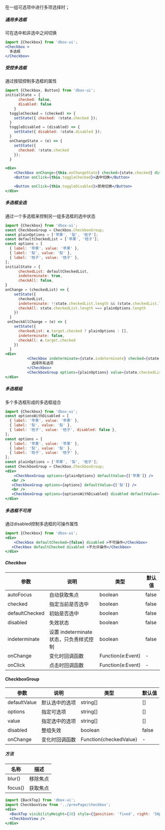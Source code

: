 
在一组可选项中进行多项选择时；

##### **通用多选框**
可在选中和非选中之间切换
```jsx
import {Checkbox} from 'dbox-ui';
<Checkbox >
  多选框
</Checkbox>
```

##### **受控多选框**
通过按钮控制多选框的属性
```jsx
import {Checkbox, Button} from 'dbox-ui';
initialState = {
      checked: false,
      disabled: false
    }
  toggleChecked = (checked) => {
    setState({ checked: !state.checked });
  }
  toggleDisabled = (disabled) => {
    setState({ disabled: !state.disabled });
  }
  onChangeState = (e) => {
    setState({
      checked: !state.checked
    });
  }

<div>
	<Checkbox onChange={this.onChangeState} checked={state.checked} disabled={state.disabled}>{`${state.checked ? 'Checked' : 'Unchecked'}-${state.disabled ? 'Disabled' : 'Enabled'}`}</Checkbox>
	<Button onClick={this.toggleChecked}>选中切换</Button>

	<Button onClick={this.toggleDisabled}>禁用切换</Button>
</div>
```

##### **多选框全选**
通过一个多选框来控制另一组多选框的选中状态
```jsx
import {Checkbox} from 'dbox-ui';
const CheckboxGroup = Checkbox.CheckboxGroup;
const plainOptions = ['苹果', '梨', '桔子'];
const defaultCheckedList = ['苹果', '桔子'];
const options = [
  { label: '苹果', value: '苹果' },
  { label: '梨', value: '梨' },
  { label: '桔子', value: '桔子' },
];
initialState = {
      checkedList: defaultCheckedList,
      indeterminate: true,
      checkAll: false,
}
onChange = (checkedList) => {
    setState({
      checkedList,
      indeterminate: !!state.checkedList.length && (state.checkedList.length < plainOptions.length),
      checkAll: state.checkedList.length === plainOptions.length
    })
  }
 onCheckAllChange = (e) => {
    setState({
      checkedList: e.target.checked ? plainOptions : [],
      indeterminate: false,
      checkAll: e.target.checked
    })
  }
<div>
          <Checkbox indeterminate={state.indeterminate} checked={state.checkAll} onChange={this.onCheckAllChange}>
            选择所有选项
          </Checkbox>
          <CheckboxGroup options={plainOptions} value={state.checkedList} onChange={this.onChange} />
</div>
```

##### **多选框组**
多个多选框形成的多选框组合
```jsx
import {Checkbox} from 'dbox-ui';
const optionsWithDisabled = [
  { label: '苹果', value: '苹果' },
  { label: '梨', value: '梨' },
  { label: '桔子', value: '桔子', disabled: false },
];
const options = [
  { label: '苹果', value: '苹果' },
  { label: '梨', value: '梨' },
  { label: '桔子', value: '桔子' },
];
const plainOptions = ['苹果', '梨', '桔子'];
const CheckboxGroup = Checkbox.CheckboxGroup;
<div>
	<CheckboxGroup options={plainOptions} defaultValue={['苹果']} />
   <br />
   <CheckboxGroup options={options} defaultValue={['梨']} />
   <br />
   <CheckboxGroup options={optionsWithDisabled} disabled defaultValue={['梨']} />
</div>
```

##### **多选框不可用**
通过disabled控制多选框的可操作属性
```jsx
import {Checkbox} from 'dbox-ui';
<div>
	<Checkbox defaultChecked={false} disabled >不可操作</Checkbox>
   <Checkbox defaultChecked disabled >不允许操作</Checkbox>
</div>
```


##### **Checkbox**

| 参数 | 说明 | 类型 | 默认值 |
| --- | --- | --- | --- |
| autoFocus | 自动获取焦点 | boolean | false |
| checked | 指定当前是否选中 | boolean | false |
| defaultChecked | 初始是否选中 | boolean | false |
| disabled | 失效状态 | boolean | false |
| indeterminate | 设置 indeterminate 状态，只负责样式控制 | boolean | false |
| onChange | 变化时回调函数 | Function(e:Event) | - |
| onClick | 点击时回调函数 | Function(e:Event) | - |

#### **CheckboxGroup**

| 参数 | 说明 | 类型 | 默认值 |
| --- | --- | --- | --- |
| defaultValue | 默认选中的选项 | string\[] | \[] |
| options | 指定可选项 | string\[] | \[] |
| value | 指定选中的选项 | string\[] | \[] |
| disabled | 整组失效 | boolean | false |
| onChange | 变化时回调函数 | Function(checkedValue) | - |

##### **方法**

| 名称 | 描述 |
| --- | --- |
| blur() | 移除焦点 |
| focus() | 获取焦点 |


<style>.idoll-steps{margin-bottom: 10px}</style>


```jsx noeditor
import {BackTop} from 'dbox-ui';
import CheckboxView from '../prevPage/checkbox';
<div>
  <BackTop visibilityHeight={20} style={{position: 'fixed', right: '50px'}}/>
  <CheckboxView />
</div>
```
